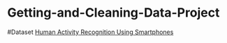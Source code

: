 # Getting-and-Cleaning-Data-Project

#Dataset
[Human Activity Recognition Using Smartphones](https://d396qusza40orc.cloudfront.net/getdata%2Fprojectfiles%2FUCI%20HAR%20Dataset.zip)
